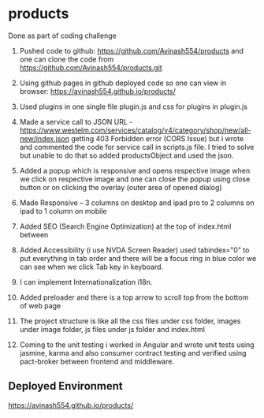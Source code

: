 # products
Done as part of coding challenge

1. Pushed code to github:  https://github.com/Avinash554/products and one can clone the code from https://github.com/Avinash554/products.git

2. Using github pages in github deployed code so one can view in browser: https://avinash554.github.io/products/

3. Used plugins in one single file plugin.js and css for plugins in plugin.js

4. Made a service call to JSON URL - https://www.westelm.com/services/catalog/v4/category/shop/new/all-new/index.json getting 403 Forbidden error (CORS Issue) but i wrote and commented the code for service call in scripts.js file. I tried to solve but unable to do that so added productsObject and used the json.

5. Added a popup which is responsive and opens respective image when we click on respective image and one can close the popup using close button or on clicking the overlay (outer area of opened dialog)

6. Made Responsive – 3 columns on desktop and ipad pro to 2 columns on ipad to 1 column on mobile

7. Added SEO (Search Engine Optimization) at the top of index.html between <head></head>

8. Added Accessibility (i use NVDA Screen Reader) used tabindex="0" to put everything in tab order and there will be a focus ring in blue color we can see when we click Tab key in keyboard.

9. I can implement Internationalization i18n.

10. Added preloader and there is a top arrow to scroll top from the bottom of web page

11. The project structure is like all the css files under css folder, images under image folder, js files under js folder and index.html

12. Coming to the unit testing i worked in Angular and wrote unit tests using jasmine, karma and also consumer contract testing and verified using pact-broker between frontend and middleware.



## Deployed Environment

https://avinash554.github.io/products/